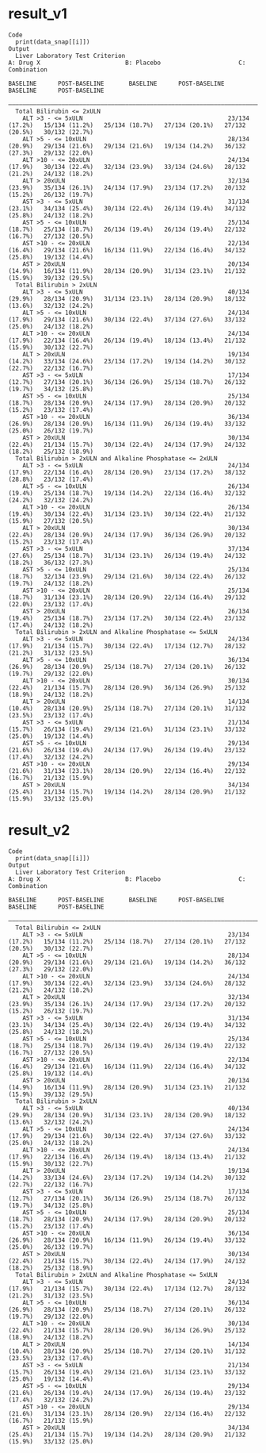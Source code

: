 # result_v1

    Code
      print(data_snap[[i]])
    Output
      Liver Laboratory Test Criterion                                        A: Drug X                        B: Placebo                      C: Combination         
                                                                     BASELINE      POST-BASELINE       BASELINE      POST-BASELINE       BASELINE      POST-BASELINE 
      ———————————————————————————————————————————————————————————————————————————————————————————————————————————————————————————————————————————————————————————————
      Total Bilirubin <= 2xULN                                                                                                                                       
        ALT >3 - <= 5xULN                                         23/134 (17.2%)   15/134 (11.2%)   25/134 (18.7%)   27/134 (20.1%)   27/132 (20.5%)   30/132 (22.7%)
        ALT >5 - <= 10xULN                                        28/134 (20.9%)   29/134 (21.6%)   29/134 (21.6%)   19/134 (14.2%)   36/132 (27.3%)   29/132 (22.0%)
        ALT >10 - <= 20xULN                                       24/134 (17.9%)   30/134 (22.4%)   32/134 (23.9%)   33/134 (24.6%)   28/132 (21.2%)   24/132 (18.2%)
        ALT > 20xULN                                              32/134 (23.9%)   35/134 (26.1%)   24/134 (17.9%)   23/134 (17.2%)   20/132 (15.2%)   26/132 (19.7%)
        AST >3 - <= 5xULN                                         31/134 (23.1%)   34/134 (25.4%)   30/134 (22.4%)   26/134 (19.4%)   34/132 (25.8%)   24/132 (18.2%)
        AST >5 - <= 10xULN                                        25/134 (18.7%)   25/134 (18.7%)   26/134 (19.4%)   26/134 (19.4%)   22/132 (16.7%)   27/132 (20.5%)
        AST >10 - <= 20xULN                                       22/134 (16.4%)   29/134 (21.6%)   16/134 (11.9%)   22/134 (16.4%)   34/132 (25.8%)   19/132 (14.4%)
        AST > 20xULN                                              20/134 (14.9%)   16/134 (11.9%)   28/134 (20.9%)   31/134 (23.1%)   21/132 (15.9%)   39/132 (29.5%)
      Total Bilirubin > 2xULN                                                                                                                                        
        ALT >3 - <= 5xULN                                         40/134 (29.9%)   28/134 (20.9%)   31/134 (23.1%)   28/134 (20.9%)   18/132 (13.6%)   32/132 (24.2%)
        ALT >5 - <= 10xULN                                        24/134 (17.9%)   29/134 (21.6%)   30/134 (22.4%)   37/134 (27.6%)   33/132 (25.0%)   24/132 (18.2%)
        ALT >10 - <= 20xULN                                       24/134 (17.9%)   22/134 (16.4%)   26/134 (19.4%)   18/134 (13.4%)   21/132 (15.9%)   30/132 (22.7%)
        ALT > 20xULN                                              19/134 (14.2%)   33/134 (24.6%)   23/134 (17.2%)   19/134 (14.2%)   30/132 (22.7%)   22/132 (16.7%)
        AST >3 - <= 5xULN                                         17/134 (12.7%)   27/134 (20.1%)   36/134 (26.9%)   25/134 (18.7%)   26/132 (19.7%)   34/132 (25.8%)
        AST >5 - <= 10xULN                                        25/134 (18.7%)   28/134 (20.9%)   24/134 (17.9%)   28/134 (20.9%)   20/132 (15.2%)   23/132 (17.4%)
        AST >10 - <= 20xULN                                       36/134 (26.9%)   28/134 (20.9%)   16/134 (11.9%)   26/134 (19.4%)   33/132 (25.0%)   26/132 (19.7%)
        AST > 20xULN                                              30/134 (22.4%)   21/134 (15.7%)   30/134 (22.4%)   24/134 (17.9%)   24/132 (18.2%)   25/132 (18.9%)
      Total Bilirubin > 2xULN and Alkaline Phosphatase <= 2xULN                                                                                                      
        ALT >3 - <= 5xULN                                         24/134 (17.9%)   22/134 (16.4%)   28/134 (20.9%)   23/134 (17.2%)   38/132 (28.8%)   23/132 (17.4%)
        ALT >5 - <= 10xULN                                        26/134 (19.4%)   25/134 (18.7%)   19/134 (14.2%)   22/134 (16.4%)   32/132 (24.2%)   32/132 (24.2%)
        ALT >10 - <= 20xULN                                       26/134 (19.4%)   30/134 (22.4%)   31/134 (23.1%)   30/134 (22.4%)   21/132 (15.9%)   27/132 (20.5%)
        ALT > 20xULN                                              30/134 (22.4%)   28/134 (20.9%)   24/134 (17.9%)   36/134 (26.9%)   20/132 (15.2%)   23/132 (17.4%)
        AST >3 - <= 5xULN                                         37/134 (27.6%)   25/134 (18.7%)   31/134 (23.1%)   26/134 (19.4%)   24/132 (18.2%)   36/132 (27.3%)
        AST >5 - <= 10xULN                                        25/134 (18.7%)   32/134 (23.9%)   29/134 (21.6%)   30/134 (22.4%)   26/132 (19.7%)   24/132 (18.2%)
        AST >10 - <= 20xULN                                       25/134 (18.7%)   31/134 (23.1%)   28/134 (20.9%)   22/134 (16.4%)   29/132 (22.0%)   23/132 (17.4%)
        AST > 20xULN                                              26/134 (19.4%)   25/134 (18.7%)   23/134 (17.2%)   30/134 (22.4%)   23/132 (17.4%)   24/132 (18.2%)
      Total Bilirubin > 2xULN and Alkaline Phosphatase <= 5xULN                                                                                                      
        ALT >3 - <= 5xULN                                         24/134 (17.9%)   21/134 (15.7%)   30/134 (22.4%)   17/134 (12.7%)   28/132 (21.2%)   31/132 (23.5%)
        ALT >5 - <= 10xULN                                        36/134 (26.9%)   28/134 (20.9%)   25/134 (18.7%)   27/134 (20.1%)   26/132 (19.7%)   29/132 (22.0%)
        ALT >10 - <= 20xULN                                       30/134 (22.4%)   21/134 (15.7%)   28/134 (20.9%)   36/134 (26.9%)   25/132 (18.9%)   24/132 (18.2%)
        ALT > 20xULN                                              14/134 (10.4%)   28/134 (20.9%)   25/134 (18.7%)   27/134 (20.1%)   31/132 (23.5%)   23/132 (17.4%)
        AST >3 - <= 5xULN                                         21/134 (15.7%)   26/134 (19.4%)   29/134 (21.6%)   31/134 (23.1%)   33/132 (25.0%)   19/132 (14.4%)
        AST >5 - <= 10xULN                                        29/134 (21.6%)   26/134 (19.4%)   24/134 (17.9%)   26/134 (19.4%)   23/132 (17.4%)   32/132 (24.2%)
        AST >10 - <= 20xULN                                       29/134 (21.6%)   31/134 (23.1%)   28/134 (20.9%)   22/134 (16.4%)   22/132 (16.7%)   21/132 (15.9%)
        AST > 20xULN                                              34/134 (25.4%)   21/134 (15.7%)   19/134 (14.2%)   28/134 (20.9%)   21/132 (15.9%)   33/132 (25.0%)

# result_v2

    Code
      print(data_snap[[i]])
    Output
      Liver Laboratory Test Criterion                                        A: Drug X                        B: Placebo                      C: Combination         
                                                                     BASELINE      POST-BASELINE       BASELINE      POST-BASELINE       BASELINE      POST-BASELINE 
      ———————————————————————————————————————————————————————————————————————————————————————————————————————————————————————————————————————————————————————————————
      Total Bilirubin <= 2xULN                                                                                                                                       
        ALT >3 - <= 5xULN                                         23/134 (17.2%)   15/134 (11.2%)   25/134 (18.7%)   27/134 (20.1%)   27/132 (20.5%)   30/132 (22.7%)
        ALT >5 - <= 10xULN                                        28/134 (20.9%)   29/134 (21.6%)   29/134 (21.6%)   19/134 (14.2%)   36/132 (27.3%)   29/132 (22.0%)
        ALT >10 - <= 20xULN                                       24/134 (17.9%)   30/134 (22.4%)   32/134 (23.9%)   33/134 (24.6%)   28/132 (21.2%)   24/132 (18.2%)
        ALT > 20xULN                                              32/134 (23.9%)   35/134 (26.1%)   24/134 (17.9%)   23/134 (17.2%)   20/132 (15.2%)   26/132 (19.7%)
        AST >3 - <= 5xULN                                         31/134 (23.1%)   34/134 (25.4%)   30/134 (22.4%)   26/134 (19.4%)   34/132 (25.8%)   24/132 (18.2%)
        AST >5 - <= 10xULN                                        25/134 (18.7%)   25/134 (18.7%)   26/134 (19.4%)   26/134 (19.4%)   22/132 (16.7%)   27/132 (20.5%)
        AST >10 - <= 20xULN                                       22/134 (16.4%)   29/134 (21.6%)   16/134 (11.9%)   22/134 (16.4%)   34/132 (25.8%)   19/132 (14.4%)
        AST > 20xULN                                              20/134 (14.9%)   16/134 (11.9%)   28/134 (20.9%)   31/134 (23.1%)   21/132 (15.9%)   39/132 (29.5%)
      Total Bilirubin > 2xULN                                                                                                                                        
        ALT >3 - <= 5xULN                                         40/134 (29.9%)   28/134 (20.9%)   31/134 (23.1%)   28/134 (20.9%)   18/132 (13.6%)   32/132 (24.2%)
        ALT >5 - <= 10xULN                                        24/134 (17.9%)   29/134 (21.6%)   30/134 (22.4%)   37/134 (27.6%)   33/132 (25.0%)   24/132 (18.2%)
        ALT >10 - <= 20xULN                                       24/134 (17.9%)   22/134 (16.4%)   26/134 (19.4%)   18/134 (13.4%)   21/132 (15.9%)   30/132 (22.7%)
        ALT > 20xULN                                              19/134 (14.2%)   33/134 (24.6%)   23/134 (17.2%)   19/134 (14.2%)   30/132 (22.7%)   22/132 (16.7%)
        AST >3 - <= 5xULN                                         17/134 (12.7%)   27/134 (20.1%)   36/134 (26.9%)   25/134 (18.7%)   26/132 (19.7%)   34/132 (25.8%)
        AST >5 - <= 10xULN                                        25/134 (18.7%)   28/134 (20.9%)   24/134 (17.9%)   28/134 (20.9%)   20/132 (15.2%)   23/132 (17.4%)
        AST >10 - <= 20xULN                                       36/134 (26.9%)   28/134 (20.9%)   16/134 (11.9%)   26/134 (19.4%)   33/132 (25.0%)   26/132 (19.7%)
        AST > 20xULN                                              30/134 (22.4%)   21/134 (15.7%)   30/134 (22.4%)   24/134 (17.9%)   24/132 (18.2%)   25/132 (18.9%)
      Total Bilirubin > 2xULN and Alkaline Phosphatase <= 5xULN                                                                                                      
        ALT >3 - <= 5xULN                                         24/134 (17.9%)   21/134 (15.7%)   30/134 (22.4%)   17/134 (12.7%)   28/132 (21.2%)   31/132 (23.5%)
        ALT >5 - <= 10xULN                                        36/134 (26.9%)   28/134 (20.9%)   25/134 (18.7%)   27/134 (20.1%)   26/132 (19.7%)   29/132 (22.0%)
        ALT >10 - <= 20xULN                                       30/134 (22.4%)   21/134 (15.7%)   28/134 (20.9%)   36/134 (26.9%)   25/132 (18.9%)   24/132 (18.2%)
        ALT > 20xULN                                              14/134 (10.4%)   28/134 (20.9%)   25/134 (18.7%)   27/134 (20.1%)   31/132 (23.5%)   23/132 (17.4%)
        AST >3 - <= 5xULN                                         21/134 (15.7%)   26/134 (19.4%)   29/134 (21.6%)   31/134 (23.1%)   33/132 (25.0%)   19/132 (14.4%)
        AST >5 - <= 10xULN                                        29/134 (21.6%)   26/134 (19.4%)   24/134 (17.9%)   26/134 (19.4%)   23/132 (17.4%)   32/132 (24.2%)
        AST >10 - <= 20xULN                                       29/134 (21.6%)   31/134 (23.1%)   28/134 (20.9%)   22/134 (16.4%)   22/132 (16.7%)   21/132 (15.9%)
        AST > 20xULN                                              34/134 (25.4%)   21/134 (15.7%)   19/134 (14.2%)   28/134 (20.9%)   21/132 (15.9%)   33/132 (25.0%)

